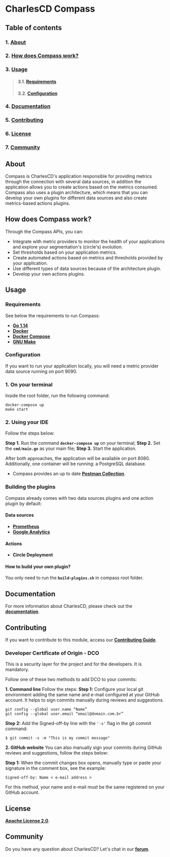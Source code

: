 # **CharlesCD Compass**

## **Table of contents**
### 1. [**About**](#about)
### 2. [**How does Compass work?**](#how-does-compass-work?)
### 3. [**Usage**](#usage)
>#### 3.1. [**Requirements**](#requirements)
>#### 3.2. [**Configuration**](#configuration)
### 4. [**Documentation**](#documentation)
### 5. [**Contributing**](#contributing)
### 6. [**License**](#license)
### 7. [**Community**](#community)

## **About**
Compass is CharlesCD's application responsible for providing metrics through the connection with several data sources, in addition the application allows you to create actions based on the metrics consumed. Compass also uses a plugin architecture, which means that you can develop your own plugins for different data sources and also create metrics-based actions plugins.

## **How does Compass work?**
Through the Compass APIs, you can:
- Integrate with metric providers to monitor the health of your applications and explore your segmentation's (circle's) evolution.
- Set thresholds based on your application metrics.
- Create automated actions based on metrics and thresholds provided by your application.
- Use different types of data sources because of the architecture plugin.
- Develop your own actions plugins.

## **Usage**

### **Requirements**
See below the requirements to run Compass:

- [**Go 1.14**](https://golang.org/dl/)
- [**Docker**](https://docs.docker.com/get-docker/)
- [**Docker Compose**](https://docs.docker.com/compose/install/)
- [**GNU Make**](https://www.gnu.org/software/make/)

### **Configuration**
If you want to run your application locally, you will need a metric provider data source running on port 9090.

### **1. On your terminal**

Inside the root folder, run the following command:

```
docker-compose up
make start
```

### **2. Using your IDE**
Follow the steps below: 

**Step 1.** Run the command **`docker-compose up`** on your terminal;
**Step 2.** Set the **`cmd/main.go`** as your main file;
**Step 3.** Start the application.

After both approaches, the application will be available on port 8080. Additionally, one container will be running: a PostgreSQL database.
 
- Compass provides an up to date [**Postman Collection**](https://www.postman.com/).

### **Building the plugins**
Compass already comes with two data sources plugins and one action plugin by default:
#### **Data sources**
- [**Prometheus**](https://prometheus.io/)
- [**Google Analytics**](https://analytics.google.com/analytics/web/#/)

#### **Actions**
- **Circle Deployment**

#### **How to build your own plugin?** 
You only need to run the **`build-plugins.sh`** in compass root folder.


## **Documentation**

For more information about CharlesCD, please check out the [**documentation**](https://docs.charlescd.io/).

## **Contributing**

If you want to contribute to this module, access our [**Contributing Guide**](https://github.com/ZupIT/charlescd/blob/main/CONTRIBUTING.md).

### **Developer Certificate of Origin - DCO**

 This is a security layer for the project and for the developers. It is mandatory.
 
 Follow one of these two methods to add DCO to your commits:
 
**1. Command line**
 Follow the steps: 
 **Step 1:** Configure your local git environment adding the same name and e-mail configured at your GitHub account. It helps to sign commits manually during reviews and suggestions.

 ```
git config --global user.name “Name”
git config --global user.email “email@domain.com.br”
```
**Step 2:** Add the Signed-off-by line with the `'-s'` flag in the git commit command:

```
$ git commit -s -m "This is my commit message"
```

**2. GitHub website**
You can also manually sign your commits during GitHub reviews and suggestions, follow the steps below: 

**Step 1:** When the commit changes box opens, manually type or paste your signature in the comment box, see the example:

```
Signed-off-by: Name < e-mail address >
```

For this method, your name and e-mail must be the same registered on your GitHub account.

[Go 1.14]: https://golang.org/dl/
[Prometheus]: https://prometheus.io/
[Google Analytics]: https://analytics.google.com/
[Circle Deployment]: plugins/action/circledeployment/circledeployment.go
[GNU Make]: https://www.gnu.org/software/make/
[Docker]: https://docs.docker.com/get-docker/
[Docker Compose]: https://docs.docker.com/compose/install/
[Postman Collection]: resources/postman-collection.mod
[Contributing Guide]: https://github.com/ZupIT/charlescd/blob/master/CONTRIBUTING.md
[Documentation]: https://docs.charlescd.io/

## **License**
[**Apache License 2.0**](https://github.com/ZupIT/charlescd/blob/main/LICENSE).

## **Community**

Do you have any question about CharlesCD? Let's chat in our [**forum**](https://forum.zup.com.br/). 